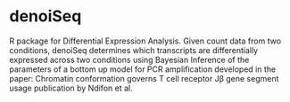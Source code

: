 # denoiSeq
R package for Differential Expression Analysis.
Given count data from two conditions, denoiSeq determines which transcripts are differentially expressed 
across two conditions using Bayesian Inference of the parameters of a bottom up model for PCR amplification developed in 
the paper: Chromatin conformation governs T cell receptor Jβ gene segment usage publication by Ndifon et al.
